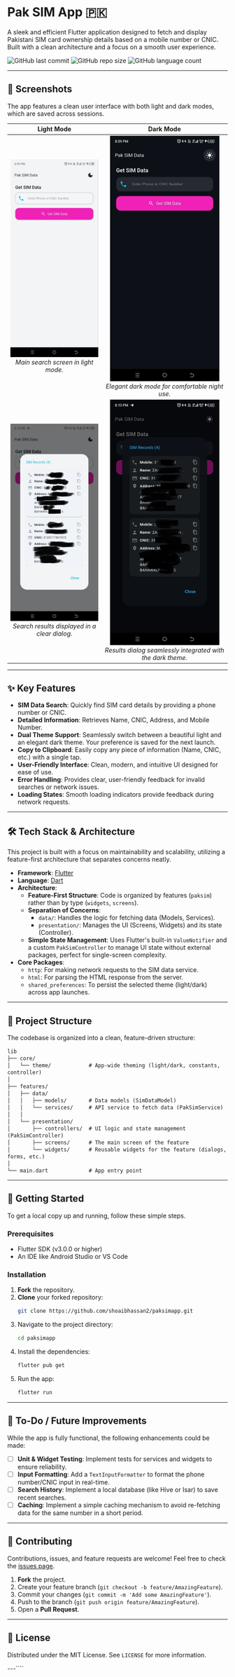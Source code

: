 # Pak SIM App 🇵🇰

A sleek and efficient Flutter application designed to fetch and display Pakistani SIM card ownership details based on a mobile number or CNIC. Built with a clean architecture and a focus on a smooth user experience.

![GitHub last commit](https://img.shields.io/github/last-commit/shoaibhassan2/paksimapp?style=for-the-badge)
![GitHub repo size](https://img.shields.io/github/repo-size/shoaibhassan2/paksimapp?style=for-the-badge)
![GitHub language count](https://img.shields.io/github/languages/count/shoaibhassan2/paksimapp?style=for-the-badge)

---

## 📸 Screenshots

The app features a clean user interface with both light and dark modes, which are saved across sessions.

| Light Mode                                                                                                      | Dark Mode                                                                                                                       |
| --------------------------------------------------------------------------------------------------------------- | ------------------------------------------------------------------------------------------------------------------------------- |
| <div align="center"><img src="screenshots/lightmode.jpg" width="250"><br><em>Main search screen in light mode.</em></div> | <div align="center"><img src="screenshots/darkmode.jpg" width="250"><br><em>Elegant dark mode for comfortable night use.</em></div>         |
| <div align="center"><img src="screenshots/lightmoderesults.jpg" width="250"><br><em>Search results displayed in a clear dialog.</em></div> | <div align="center"><img src="screenshots/darkmoderesults.jpg" width="250"><br><em>Results dialog seamlessly integrated with the dark theme.</em></div> |

---

## ✨ Key Features

-   **SIM Data Search**: Quickly find SIM card details by providing a phone number or CNIC.
-   **Detailed Information**: Retrieves Name, CNIC, Address, and Mobile Number.
-   **Dual Theme Support**: Seamlessly switch between a beautiful light and an elegant dark theme. Your preference is saved for the next launch.
-   **Copy to Clipboard**: Easily copy any piece of information (Name, CNIC, etc.) with a single tap.
-   **User-Friendly Interface**: Clean, modern, and intuitive UI designed for ease of use.
-   **Error Handling**: Provides clear, user-friendly feedback for invalid searches or network issues.
-   **Loading States**: Smooth loading indicators provide feedback during network requests.

---

## 🛠️ Tech Stack & Architecture

This project is built with a focus on maintainability and scalability, utilizing a feature-first architecture that separates concerns neatly.

-   **Framework**: [Flutter](https://flutter.dev/)
-   **Language**: [Dart](https://dart.dev/)
-   **Architecture**:
    -   **Feature-First Structure**: Code is organized by features (`paksim`) rather than by type (`widgets`, `screens`).
    -   **Separation of Concerns**:
        -   `data/`: Handles the logic for fetching data (Models, Services).
        -   `presentation/`: Manages the UI (Screens, Widgets) and its state (Controller).
    -   **Simple State Management**: Uses Flutter's built-in `ValueNotifier` and a custom `PakSimController` to manage UI state without external packages, perfect for single-screen complexity.
-   **Core Packages**:
    -   `http`: For making network requests to the SIM data service.
    -   `html`: For parsing the HTML response from the server.
    -   `shared_preferences`: To persist the selected theme (light/dark) across app launches.

---

## 📁 Project Structure

The codebase is organized into a clean, feature-driven structure:

```
lib
├── core/
│   └── theme/            # App-wide theming (light/dark, constants, controller)
│
├── features/
│   ├── data/
│   │   ├── models/       # Data models (SimDataModel)
│   │   └── services/     # API service to fetch data (PakSimService)
│   │
│   └── presentation/
│       ├── controllers/  # UI logic and state management (PakSimController)
│       ├── screens/      # The main screen of the feature
│       └── widgets/      # Reusable widgets for the feature (dialogs, forms, etc.)
│
└── main.dart             # App entry point
```

---

## 🚀 Getting Started

To get a local copy up and running, follow these simple steps.

### Prerequisites

-   Flutter SDK (v3.0.0 or higher)
-   An IDE like Android Studio or VS Code

### Installation

1.  **Fork** the repository.
2.  **Clone** your forked repository:
    ```sh
    git clone https://github.com/shoaibhassan2/paksimapp.git
    ```
3.  Navigate to the project directory:
    ```sh
    cd paksimapp
    ```
4.  Install the dependencies:
    ```sh
    flutter pub get
    ```
5.  Run the app:
    ```sh
    flutter run
    ```

---

## 📝 To-Do / Future Improvements

While the app is fully functional, the following enhancements could be made:

-   [ ] **Unit & Widget Testing**: Implement tests for services and widgets to ensure reliability.
-   [ ] **Input Formatting**: Add a `TextInputFormatter` to format the phone number/CNIC input in real-time.
-   [ ] **Search History**: Implement a local database (like Hive or Isar) to save recent searches.
-   [ ] **Caching**: Implement a simple caching mechanism to avoid re-fetching data for the same number in a short period.

---

## 🤝 Contributing

Contributions, issues, and feature requests are welcome! Feel free to check the [issues page](https://github.com/shoaibhassan2/paksimapp/issues).

1.  **Fork** the project.
2.  Create your feature branch (`git checkout -b feature/AmazingFeature`).
3.  Commit your changes (`git commit -m 'Add some AmazingFeature'`).
4.  Push to the branch (`git push origin feature/AmazingFeature`).
5.  Open a **Pull Request**.

---

## 📄 License

Distributed under the MIT License. See `LICENSE` for more information.

---````